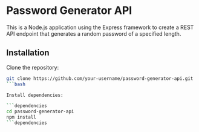 # Password Generator API

This is a Node.js application using the Express framework to create a REST API endpoint that generates a random password of a specified length.

## Installation

Clone the repository:

```bash
git clone https://github.com/your-username/password-generator-api.git
```bash

Install dependencies:

```dependencies
cd password-generator-api
npm install
```dependencies
